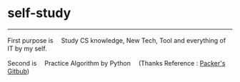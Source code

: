 # self-study
---
First purpose is
　Study CS knowledge, New Tech, Tool and everything of IT by my self.

Second is
　Practice Algorithm by Python
　(Thanks Reference : [Packer's Gitbub](https://github.com/qkrrudtjr954/programmers))